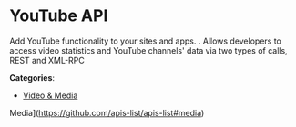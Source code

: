 # YouTube API


Add YouTube functionality to your sites and apps. . Allows developers to access video statistics and YouTube channels' data via two types of calls, REST and XML-RPC



**Categories**:
- [Video & Media](https://github.com/apis-list/apis-list#video-and-media)



Media](https://github.com/apis-list/apis-list#media)





